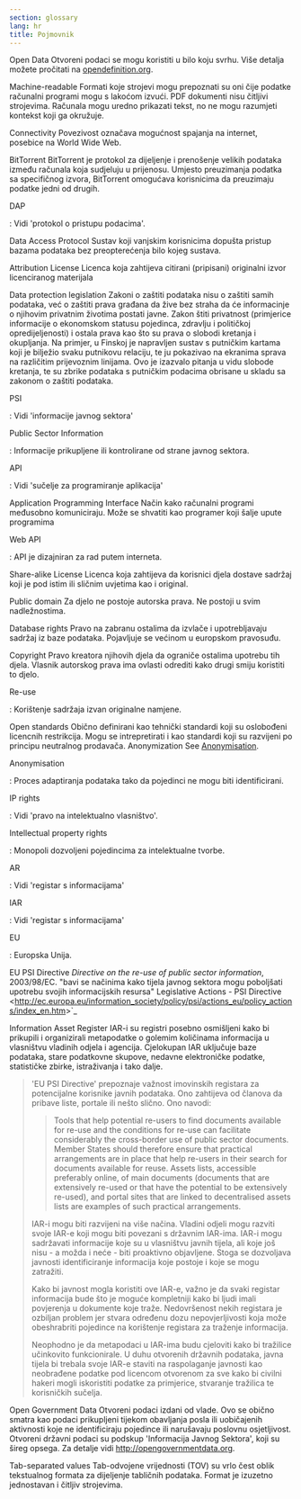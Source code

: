 ```yaml
---
section: glossary
lang: hr
title: Pojmovnik
---
```


Open Data Otvoreni podaci se mogu koristiti u bilo koju svrhu. Više detalja možete pročitati na [opendefinition.org](http://www.opendefinition.org/).

Machine-readable Formati koje strojevi mogu prepoznati su oni čije podatke računalni programi mogu s lakoćom izvući. PDF dokumenti nisu čitljivi strojevima. Računala mogu uredno prikazati tekst, no ne mogu razumjeti kontekst koji ga okružuje.

Connectivity Povezivost označava mogućnost spajanja na internet, posebice na World Wide Web.

BitTorrent BitTorrent je protokol za dijeljenje i prenošenje velikih podataka između računala koja sudjeluju u prijenosu. Umjesto preuzimanja podatka sa specifičnog izvora, BitTorrent omogućava korisnicima da preuzimaju podatke jedni od drugih.

DAP

:   Vidi 'protokol o pristupu podacima'.

Data Access Protocol Sustav koji vanjskim korisnicima dopušta pristup bazama podataka bez preopterećenja bilo kojeg sustava.

Attribution License Licenca koja zahtijeva citirani (pripisani) originalni izvor licenciranog materijala

Data protection legislation Zakoni o zaštiti podataka nisu o zaštiti samih podataka, već o zaštiti prava građana da žive bez straha da će informacinje o njihovim privatnim životima postati javne. Zakon štiti privatnost (primjerice informacije o ekonomskom statusu pojedinca, zdravlju i političkoj opredijeljenosti) i ostala prava kao što su prava o slobodi kretanja i okupljanja. Na primjer, u Finskoj je napravljen sustav s putničkim kartama koji je bilježio svaku putnikovu relaciju, te ju pokazivao na ekranima sprava na različitim prijevoznim linijama. Ovo je izazvalo pitanja u vidu slobode kretanja, te su zbrike podataka s putničkim podacima obrisane u skladu sa zakonom o zaštiti podataka.

PSI

:   Vidi 'informacije javnog sektora'

Public Sector Information

:   Informacije prikupljene ili kontrolirane od strane javnog sektora.

API

:   Vidi 'sučelje za programiranje aplikacija'

Application Programming Interface Način kako računalni programi međusobno komuniciraju. Može se shvatiti kao programer koji šalje upute programima

Web API

:   API je dizajniran za rad putem interneta.

Share-alike License Licenca koja zahtijeva da korisnici djela dostave sadržaj koji je pod istim ili sličnim uvjetima kao i original.

Public domain Za djelo ne postoje autorska prava. Ne postoji u svim nadležnostima.

Database rights Pravo na zabranu ostalima da izvlače i upotrebljavaju sadržaj iz baze podataka. Pojavljuje se većinom u europskom pravosuđu.

Copyright Pravo kreatora njihovih djela da ograniče ostalima upotrebu tih djela. Vlasnik autorskog prava ima ovlasti odrediti kako drugi smiju koristiti to djelo.

Re-use

:   Korištenje sadržaja izvan originalne namjene.

Open standards Obično definirani kao tehnički standardi koji su oslobođeni licencnih restrikcija. Mogu se intrepretirati i kao standardi koji su razvijeni po principu neutralnog prodavača. Anonymization See [Anonymisation](/glossary/hr/terms/anonymisation/).

Anonymisation

:   Proces adaptiranja podataka tako da pojedinci ne mogu biti identificirani.

IP rights

:   Vidi 'pravo na intelektualno vlasništvo'.

Intellectual property rights

:   Monopoli dozvoljeni pojedincima za intelektualne tvorbe.

AR

:   Vidi 'registar s informacijama'

IAR

:   Vidi 'registar s informacijama'

EU

:   Europska Unija.

EU PSI Directive *Directive on the re-use of public sector information*, 2003/98/EC. "bavi se načinima kako tijela javnog sektora mogu poboljšati upotrebu svojih informacijskih resursa" Legislative Actions - PSI Directive \<<http://ec.europa.eu/information_society/policy/psi/actions_eu/policy_actions/index_en.htm>\>\`\_

Information Asset Register IAR-i su registri posebno osmišljeni kako bi prikupili i organizirali metapodatke o golemim količinama informacija u vlasništvu vladinih odjela i agencija. Cjelokupan IAR uključuje baze podataka, stare podatkovne skupove, nedavne elektroničke podatke, statističke zbirke, istraživanja i tako dalje.

> 'EU PSI Directive' prepoznaje važnost imovinskih registara za potencijalne korisnike javnih podataka. Ono zahtijeva od članova da pribave liste, portale ili nešto slično. Ono navodi:
>
> > Tools that help potential re-users to find documents available for re-use and the conditions for re-use can facilitate considerably the cross-border use of public sector documents. Member States should therefore ensure that practical arrangements are in place that help re-users in their search for documents available for reuse. Assets lists, accessible preferably online, of main documents (documents that are extensively re-used or that have the potential to be extensively re-used), and portal sites that are linked to decentralised assets lists are examples of such practical arrangements.
>
> IAR-i mogu biti razvijeni na više načina. Vladini odjeli mogu razviti svoje IAR-e koji mogu biti povezani s državnim IAR-ima. IAR-i mogu sadržavati informacije koje su u vlasništvu javnih tijela, ali koje još nisu - a možda i neće - biti proaktivno objavljene. Stoga se dozvoljava javnosti identificiranje informacija koje postoje i koje se mogu zatražiti.
>
> Kako bi javnost mogla koristiti ove IAR-e, važno je da svaki registar informacija bude što je moguće kompletniji kako bi ljudi imali povjerenja u dokumente koje traže. Nedovršenost nekih registara je ozbiljan problem jer stvara određenu dozu nepovjerljivosti koja može obeshrabriti pojedince na korištenje registara za traženje informacija.
>
> Neophodno je da metapodaci u IAR-ima budu cjeloviti kako bi tražilice učinkovito funkcionirale. U duhu otvorenih državnih podataka, javna tijela bi trebala svoje IAR-e staviti na raspolaganje javnosti kao neobrađene podatke pod licencom otvorenom za sve kako bi civilni hakeri mogli iskoristiti podatke za primjerice, stvaranje tražilica te korisničkih sučelja.

Open Government Data Otvoreni podaci izdani od vlade. Ovo se obično smatra kao podaci prikupljeni tijekom obavljanja posla ili uobičajenih aktivnosti koje ne identificiraju pojedince ili narušavaju poslovnu osjetljivost. Otvoreni državni podaci su podskup 'Informacija Javnog Sektora', koji su šireg opsega. Za detalje vidi <http://opengovernmentdata.org>.

Tab-separated values Tab-odvojene vrijednosti (TOV) su vrlo čest oblik tekstualnog formata za dijeljenje tabličnih podataka. Format je izuzetno jednostavan i čitljiv strojevima.
